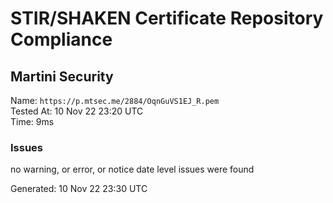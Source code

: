 # STIR/SHAKEN Certificate Repository Compliance

## Martini Security

Name: `https://p.mtsec.me/2884/OqnGuVS1EJ_R.pem`\
Tested At: 10 Nov 22 23:20 UTC\
Time: 9ms

### Issues

no warning, or error, or notice date level issues were found

Generated: 10 Nov 22 23:30 UTC